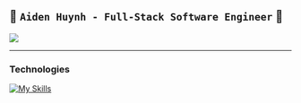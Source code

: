 ## 🌊 `Aiden Huynh - Full-Stack Software Engineer` 🚀



<a href="https://www.linkedin.com/in/aiden-huynh/" target="_blank" rel="noopener noreferrer"><img src="https://img.shields.io/badge/LinkedIn-0077B5?style=for-the-badge&logo=linkedin&logoColor=white" /></a>

---
### Technologies
[![My Skills](https://skills.thijs.gg/icons?i=ts,js,html,css,tailwind,angular,react,nextjs,svelte,nodejs,mongodb,postgres&theme=dark)](https://skills.thijs.gg)
